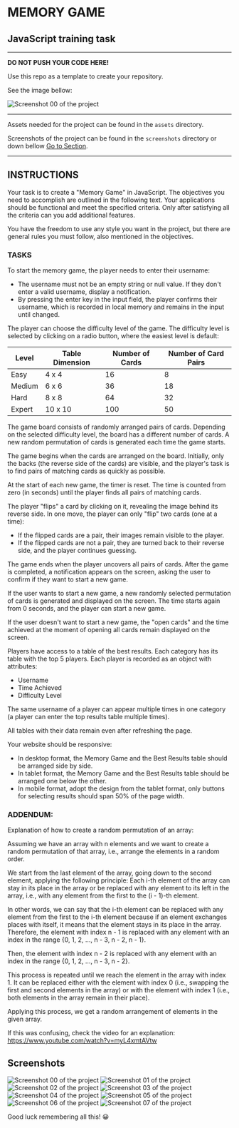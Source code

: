 # MEMORY GAME

## JavaScript training task

---

**DO NOT PUSH YOUR CODE HERE!**

Use this repo as a template to create your repository.

See the image bellow:

![Screenshot 00 of the project](./screenshots/template-repo.png)

---

Assets needed for the project can be found in the `assets` directory.

Screenshots of the project can be found in the `screenshots` directory or down bellow [Go to Section](#screenshots).

---

## INSTRUCTIONS

Your task is to create a "Memory Game" in JavaScript. The objectives you need to accomplish are outlined in the following text. Your applications should be functional and meet the specified criteria. Only after satisfying all the criteria can you add additional features.

You have the freedom to use any style you want in the project, but there are general rules you must follow, also mentioned in the objectives.

### TASKS

To start the memory game, the player needs to enter their username:

*   The username must not be an empty string or null value. If they don't enter a valid username, display a notification.
*   By pressing the enter key in the input field, the player confirms their username, which is recorded in local memory and remains in the input until changed.

The player can choose the difficulty level of the game. The difficulty level is selected by clicking on a radio button, where the easiest level is default:

| **Level** | **Table Dimension** | **Number of Cards** | **Number of Card Pairs** |
| --- | --- | --- | --- |
| Easy | 4 x 4 | 16 | 8 |
| Medium | 6 x 6 | 36 | 18 |
| Hard | 8 x 8 | 64 | 32 |
| Expert | 10 x 10 | 100 | 50 |

The game board consists of randomly arranged pairs of cards. Depending on the selected difficulty level, the board has a different number of cards. A new random permutation of cards is generated each time the game starts.

The game begins when the cards are arranged on the board. Initially, only the backs (the reverse side of the cards) are visible, and the player's task is to find pairs of matching cards as quickly as possible.

At the start of each new game, the timer is reset. The time is counted from zero (in seconds) until the player finds all pairs of matching cards.

The player "flips" a card by clicking on it, revealing the image behind its reverse side. In one move, the player can only "flip" two cards (one at a time):

*   If the flipped cards are a pair, their images remain visible to the player.
*   If the flipped cards are not a pair, they are turned back to their reverse side, and the player continues guessing.

The game ends when the player uncovers all pairs of cards. After the game is completed, a notification appears on the screen, asking the user to confirm if they want to start a new game.

If the user wants to start a new game, a new randomly selected permutation of cards is generated and displayed on the screen. The time starts again from 0 seconds, and the player can start a new game.

If the user doesn't want to start a new game, the "open cards" and the time achieved at the moment of opening all cards remain displayed on the screen.

Players have access to a table of the best results. Each category has its table with the top 5 players. Each player is recorded as an object with attributes:

*   Username
*   Time Achieved
*   Difficulty Level

The same username of a player can appear multiple times in one category (a player can enter the top results table multiple times).

All tables with their data remain even after refreshing the page.

Your website should be responsive:

*   In desktop format, the Memory Game and the Best Results table should be arranged side by side.
*   In tablet format, the Memory Game and the Best Results table should be arranged one below the other.
*   In mobile format, adopt the design from the tablet format, only buttons for selecting results should span 50% of the page width.

### ADDENDUM:

Explanation of how to create a random permutation of an array:

Assuming we have an array with n elements and we want to create a random permutation of that array, i.e., arrange the elements in a random order.

We start from the last element of the array, going down to the second element, applying the following principle: Each i-th element of the array can stay in its place in the array or be replaced with any element to its left in the array, i.e., with any element from the first to the (i - 1)-th element.

In other words, we can say that the i-th element can be replaced with any element from the first to the i-th element because if an element exchanges places with itself, it means that the element stays in its place in the array. Therefore, the element with index n - 1 is replaced with any element with an index in the range {0, 1, 2, ..., n - 3, n - 2, n - 1}.

Then, the element with index n - 2 is replaced with any element with an index in the range {0, 1, 2, ..., n - 3, n - 2}.

This process is repeated until we reach the element in the array with index 1. It can be replaced either with the element with index 0 (i.e., swapping the first and second elements in the array) or with the element with index 1 (i.e., both elements in the array remain in their place).

Applying this process, we get a random arrangement of elements in the given array.

If this was confusing, check the video for an explanation: https://www.youtube.com/watch?v=myL4xmtAVtw

## Screenshots

![Screenshot 00 of the project](./screenshots/memory-game-00.png)
![Screenshot 01 of the project](./screenshots/memory-game-01.png)
![Screenshot 02 of the project](./screenshots/memory-game-02.png)
![Screenshot 03 of the project](./screenshots/memory-game-03.png)
![Screenshot 04 of the project](./screenshots/memory-game-04.png)
![Screenshot 05 of the project](./screenshots/memory-game-05.png)
![Screenshot 06 of the project](./screenshots/memory-game-06.png)
![Screenshot 07 of the project](./screenshots/memory-game-07.png)

Good luck remembering all this! 😀️